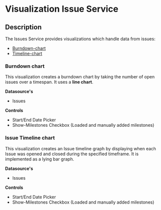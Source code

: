 # Visualization Issue Service

## Description

The Issues Service provides visualizations which handle data from issues:

- [Burndown-chart](#burndown-chart)
- [Timeline-chart](#issue-timeline-chart)

### Burndown chart

This visualization creates a burndown chart by taking the number of open issues over a timespan. It
uses a **line chart**.

**Datasource's**

- Issues

**Controls**

- Start/End Date Picker
- Show-Milestones Checkbox (Loaded and manually added milestones)

### Issue Timeline chart

This visualization creates an Issue timeline graph by displaying when each Issue was opened and
closed during the specified timeframe. It is implemented as a lying bar graph.

**Datasource's**

- Issues

**Controls**

- Start/End Date Picker
- Show-Milestones Checkbox (Loaded and manually added milestones)


